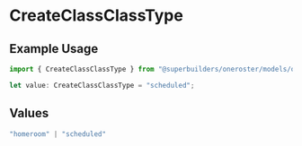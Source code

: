 # CreateClassClassType

## Example Usage

```typescript
import { CreateClassClassType } from "@superbuilders/oneroster/models/operations";

let value: CreateClassClassType = "scheduled";
```

## Values

```typescript
"homeroom" | "scheduled"
```